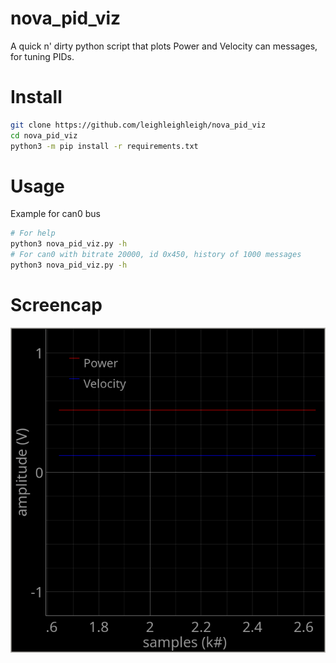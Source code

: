 # nova_pid_viz
A quick n' dirty python script that plots Power and Velocity can messages, for tuning PIDs.

# Install
```bash
git clone https://github.com/leighleighleigh/nova_pid_viz
cd nova_pid_viz
python3 -m pip install -r requirements.txt
```

# Usage
Example for can0 bus
```bash
# For help
python3 nova_pid_viz.py -h 
# For can0 with bitrate 20000, id 0x450, history of 1000 messages
python3 nova_pid_viz.py -h 
```

# Screencap
![Example of the window with flat line example data](./media/screencap.png)
